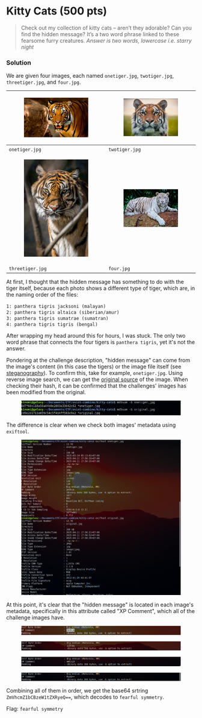 # Kitty Cats (500 pts)

> Check out my collection of kitty cats – aren’t they adorable? Can you find the hidden message? It’s a two word phrase linked to these fearsome furry creatures. _Answer is two words, lowercase i.e. starry night_

### Solution

We are given four images, each named `onetiger.jpg`, `twotiger.jpg`,  `threetiger.jpg`, and `four.jpg`.

| <div><figure><img src="../../../.gitbook/assets/onetiger.jpg" alt=""><figcaption></figcaption></figure></div>   | <div><figure><img src="../../../.gitbook/assets/twotiger.jpg" alt=""><figcaption></figcaption></figure></div> |
| --------------------------------------------------------------------------------------------------------------- | ------------------------------------------------------------------------------------------------------------- |
| `onetiger.jpg`                                                                                                  | `twotiger.jpg`                                                                                                |
| <div><figure><img src="../../../.gitbook/assets/threetiger.jpg" alt=""><figcaption></figcaption></figure></div> | <div><figure><img src="../../../.gitbook/assets/four.jpg" alt=""><figcaption></figcaption></figure></div>     |
| `threetiger.jpg`                                                                                                | `four.jpg`                                                                                                    |

At first, I thought that the hidden message has something to do with the tiger itself, because each photo shows a different type of tiger, which are, in the naming order of the files:

```
1: panthera tigris jacksoni (malayan)
2: panthera tigris altaica (siberian/amur)
3: panthera tigris sumatrae (sumatran)
4: panthera tigris tigris (bengal)
```

After wrapping my head around this for hours, I was stuck. The only two word phrase that connects the four tigers is `panthera tigris`, yet it's not the answer.

Pondering at the challenge description, "hidden message" can come from the image's content (in this case the tigers) or the image file itself (see [steganography](https://en.wikipedia.org/wiki/Steganography)). To confirm this, take for example, `onetiger.jpg`. Using reverse image search, we can get the [original source](https://www.freepik.com/premium-photo/tiger-tree-trunk_159551351.htm) of the image. When checking their hash, it can be confirmed that the challenges' images has been modified from the original.

<figure><img src="../../../.gitbook/assets/image (31).png" alt=""><figcaption></figcaption></figure>

The difference is clear when we check both images' metadata using `exiftool`.

<figure><img src="../../../.gitbook/assets/image (32).png" alt=""><figcaption></figcaption></figure>

At this point, it's clear that the "hidden message" is located in each image's metadata, specifically in this attribute called "XP Comment", which all of the challenge images have.

<figure><img src="../../../.gitbook/assets/image (33).png" alt=""><figcaption></figcaption></figure>

<figure><img src="../../../.gitbook/assets/image (34).png" alt=""><figcaption></figcaption></figure>

<figure><img src="../../../.gitbook/assets/image (35).png" alt=""><figcaption></figcaption></figure>

<figure><img src="../../../.gitbook/assets/image (36).png" alt=""><figcaption></figcaption></figure>

Combining all of them in order, we get the base64 srtring `ZmVhcmZ1bCBzeW1tZXRyeQ==`, which decodes to `fearful symmetry`.

Flag: `fearful symmetry`
